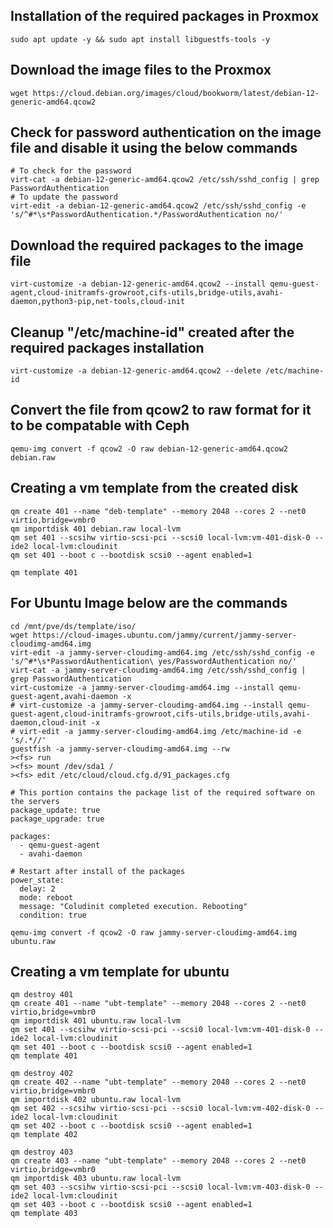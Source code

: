Installation of the required packages in Proxmox
---
```Shell
sudo apt update -y && sudo apt install libguestfs-tools -y
```
Download the image files to the Proxmox
---
```Shell
wget https://cloud.debian.org/images/cloud/bookworm/latest/debian-12-generic-amd64.qcow2
```
Check for password authentication on the image file and disable it using the below commands
---
```Shell
# To check for the password
virt-cat -a debian-12-generic-amd64.qcow2 /etc/ssh/sshd_config | grep PasswordAuthentication
# To update the password
virt-edit -a debian-12-generic-amd64.qcow2 /etc/ssh/sshd_config -e 's/^#*\s*PasswordAuthentication.*/PasswordAuthentication no/'
```
Download the required packages to the image file
---
```Shell
virt-customize -a debian-12-generic-amd64.qcow2 --install qemu-guest-agent,cloud-initramfs-growroot,cifs-utils,bridge-utils,avahi-daemon,python3-pip,net-tools,cloud-init
```
Cleanup "/etc/machine-id" created after the required packages installation
---
```Shell
virt-customize -a debian-12-generic-amd64.qcow2 --delete /etc/machine-id
```
Convert the file from qcow2 to raw format for it to be compatable with Ceph
---
```Shell
qemu-img convert -f qcow2 -O raw debian-12-generic-amd64.qcow2 debian.raw
```
Creating a vm template from the created disk
---
```Shell
qm create 401 --name "deb-template" --memory 2048 --cores 2 --net0 virtio,bridge=vmbr0
qm importdisk 401 debian.raw local-lvm
qm set 401 --scsihw virtio-scsi-pci --scsi0 local-lvm:vm-401-disk-0 --ide2 local-lvm:cloudinit
qm set 401 --boot c --bootdisk scsi0 --agent enabled=1

qm template 401
```


For Ubuntu Image below are the commands
---
```Shell
cd /mnt/pve/ds/template/iso/
wget https://cloud-images.ubuntu.com/jammy/current/jammy-server-cloudimg-amd64.img
virt-edit -a jammy-server-cloudimg-amd64.img /etc/ssh/sshd_config -e 's/^#*\s*PasswordAuthentication\ yes/PasswordAuthentication no/'
virt-cat -a jammy-server-cloudimg-amd64.img /etc/ssh/sshd_config | grep PasswordAuthentication
virt-customize -a jammy-server-cloudimg-amd64.img --install qemu-guest-agent,avahi-daemon -x
# virt-customize -a jammy-server-cloudimg-amd64.img --install qemu-guest-agent,cloud-initramfs-growroot,cifs-utils,bridge-utils,avahi-daemon,cloud-init -x
# virt-edit -a jammy-server-cloudimg-amd64.img /etc/machine-id -e 's/.*//'
guestfish -a jammy-server-cloudimg-amd64.img --rw
><fs> run
><fs> mount /dev/sda1 /
><fs> edit /etc/cloud/cloud.cfg.d/91_packages.cfg

# This portion contains the package list of the required software on the servers
package_update: true
package_upgrade: true

packages:
  - qemu-guest-agent
  - avahi-daemon

# Restart after install of the packages
power_state:
  delay: 2 
  mode: reboot
  message: "Coludinit completed execution. Rebooting"
  condition: true
  
qemu-img convert -f qcow2 -O raw jammy-server-cloudimg-amd64.img ubuntu.raw
```

Creating a vm template for ubuntu
---
```Shell
qm destroy 401
qm create 401 --name "ubt-template" --memory 2048 --cores 2 --net0 virtio,bridge=vmbr0
qm importdisk 401 ubuntu.raw local-lvm
qm set 401 --scsihw virtio-scsi-pci --scsi0 local-lvm:vm-401-disk-0 --ide2 local-lvm:cloudinit
qm set 401 --boot c --bootdisk scsi0 --agent enabled=1
qm template 401

qm destroy 402
qm create 402 --name "ubt-template" --memory 2048 --cores 2 --net0 virtio,bridge=vmbr0
qm importdisk 402 ubuntu.raw local-lvm
qm set 402 --scsihw virtio-scsi-pci --scsi0 local-lvm:vm-402-disk-0 --ide2 local-lvm:cloudinit
qm set 402 --boot c --bootdisk scsi0 --agent enabled=1
qm template 402

qm destroy 403
qm create 403 --name "ubt-template" --memory 2048 --cores 2 --net0 virtio,bridge=vmbr0
qm importdisk 403 ubuntu.raw local-lvm
qm set 403 --scsihw virtio-scsi-pci --scsi0 local-lvm:vm-403-disk-0 --ide2 local-lvm:cloudinit
qm set 403 --boot c --bootdisk scsi0 --agent enabled=1
qm template 403
```